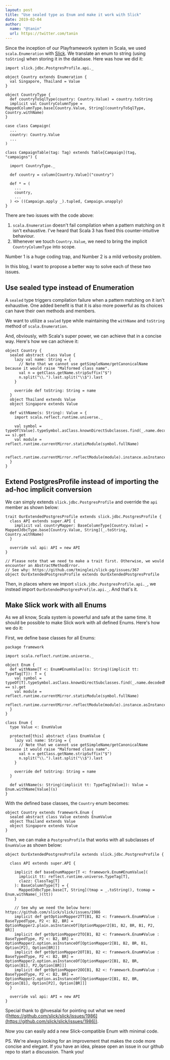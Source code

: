```yaml
---
layout: post
title: "Use sealed type as Enum and make it work with Slick"
date: 2019-02-04
author:
  name: "@tanin"
  url: https://twitter.com/tanin
---
```


Since the inception of our Playframework system in Scala, we used `scala.Enumeration` with [Slick](https://github.com/slick/slick). We translate an enum to string (using `toString`) when storing it in the database. Here was how we did it:

```
import slick.jdbc.PostgresProfile.api._

object Country extends Enumeration {
  val Singapore, Thailand = Value
}

object CountryType {
  def countryToSqlType(country: Country.Value) = country.toString
  implicit val CountryColumnType = MappedColumnType.base[Country.Value, String](countryToSqlType, Country.withName)
}

case class Campaign(
  ...
  country: Country.Value
  ...
)

class CampaignTable(tag: Tag) extends Table[Campaign](tag, "campaigns") {

  import CountryType._

  def country = column[Country.Value]("country")

  def * = (
    ...
    country,
    ...
  ) <> ((Campaign.apply _).tupled, Campaign.unapply)
}
```

There are two issues with the code above:

1. `scala.Enumeration` doesn't fail compilation when a pattern matching on it isn't exhaustive. I've heard that Scala 3 has fixed this counter-intuitive behaviour.
2. Whenever we touch `Country.Value`, we need to bring the implicit `CountryColumnType` into scope.

Number 1 is a huge coding trap, and Number 2 is a mild verbosity problem.

In this blog, I want to propose a better way to solve each of these two issues.


## Use sealed type instead of Enumeration

A `sealed` type triggers compilation failure when a pattern matching on it isn't exhaustive. One added benefit is that it is also more powerful as its choices can have their own methods and members.

We want to utilize a `sealed` type while maintaining the `withName` and `toString` method of `scala.Enumeration`.

And, obviously, with Scala's super power, we can achieve that in a concise way. Here's how we can achieve it:

```
object Country {
  sealed abstract class Value {
    lazy val name: String = {
      // Note that we cannot use getSimpleName/getCanonicalName because it would raise "Malformed class name".
      val n = getClass.getName.stripSuffix("$")
      n.split("\\.").last.split("\\$").last
    }

    override def toString: String = name
  }
  object Thailand extends Value
  object Singapore extends Value

  def withName(s: String): Value = {
    import scala.reflect.runtime.universe._

    val symbol = typeOf[Value].typeSymbol.asClass.knownDirectSubclasses.find(_.name.decodedName.toString == s).get
    val module = reflect.runtime.currentMirror.staticModule(symbol.fullName)

    reflect.runtime.currentMirror.reflectModule(module).instance.asInstanceOf[Value]
  }
}
```


## Extend PostgresProfile instead of importing the ad-hoc implicit conversion

We can simply extends `slick.jdbc.PostgresProfile` and override the `api` member as shown below:

```
trait OurExtendedPostgresProfile extends slick.jdbc.PostgresProfile {
  class API extends super.API {
    implicit val countryMapper: BaseColumnType[Country.Value] = MappedJdbcType.base[Country.Value, String](_.toString, Country.withName)
  }

  override val api: API = new API
}

// Please note that we need to make a trait first. Otherwise, we would encounter an AbstractMethodError.
// See why: https://github.com/tminglei/slick-pg/issues/367
object OurExtendedPostgresProfile extends OurExtendedPostgresProfile
```

Then, in places where we import `slick.jdbc.PostgresProfile.api._`, we instead import `OurExtendedPostgresProfile.api._`. And that's it.


## Make Slick work with all Enums

As we all know, Scala system is powerful and safe at the same time. It should be possible to make Slick work with all  defined Enums. Here's how we do it:

First, we define base classes for all Enums:

```
package framework

import scala.reflect.runtime.universe._

object Enum {
  def withName[T <: Enum#EnumValue](s: String)(implicit tt: TypeTag[T]): T = {
    val symbol = typeOf[T].typeSymbol.asClass.knownDirectSubclasses.find(_.name.decodedName.toString == s).get
    val module = reflect.runtime.currentMirror.staticModule(symbol.fullName)
    reflect.runtime.currentMirror.reflectModule(module).instance.asInstanceOf[T]
  }
}

class Enum {
  type Value <: EnumValue

  protected[this] abstract class EnumValue {
    lazy val name: String = {
      // Note that we cannot use getSimpleName/getCanonicalName because it would raise "Malformed class name".
      val n = getClass.getName.stripSuffix("$")
      n.split("\\.").last.split("\\$").last
    }

    override def toString: String = name
  }

  def withName(s: String)(implicit tt: TypeTag[Value]): Value = Enum.withName[Value](s)
}
```

With the defined base classes, the `Country` enum becomes:

```
object Country extends framework.Enum {
  sealed abstract class Value extends EnumValue
  object Thailand extends Value
  object Singapore extends Value
}
```

Then, we can make a `PostgresProfile` that works with all subclasses of `EnumValue` as shown below:

```
object OurExtendedPostgresProfile extends slick.jdbc.PostgresProfile {

  class API extends super.API {

    implicit def baseEnumMapper[T <: framework.Enum#EnumValue](
      implicit tt: reflect.runtime.universe.TypeTag[T],
      clazz: ClassTag[T]
    ): BaseColumnType[T] = {
      MappedJdbcType.base[T, String](tmap = _.toString(), tcomap = Enum.withName(_)(tt))
    }

    // See why we need the below here: https://github.com/slick/slick/issues/1986
    implicit def getOptionMapper2TT[B1, B2 <: framework.Enum#Value : BaseTypedType, P2 <: B2, BR] = OptionMapper2.plain.asInstanceOf[OptionMapper2[B1, B2, BR, B1, P2, BR]]
    implicit def getOptionMapper2TO[B1, B2 <: framework.Enum#Value : BaseTypedType, P2 <: B2, BR] = OptionMapper2.option.asInstanceOf[OptionMapper2[B1, B2, BR, B1, Option[P2], Option[BR]]]
    implicit def getOptionMapper2OT[B1, B2 <: framework.Enum#Value : BaseTypedType, P2 <: B2, BR] = OptionMapper2.option.asInstanceOf[OptionMapper2[B1, B2, BR, Option[B1], P2,Option[BR]]]
    implicit def getOptionMapper2OO[B1, B2 <: framework.Enum#Value : BaseTypedType, P2 <: B2, BR] = OptionMapper2.option.asInstanceOf[OptionMapper2[B1, B2, BR, Option[B1], Option[P2], Option[BR]]]
  }

  override val api: API = new API
}
```

Special thank to @hvesalai for pointing out what we need ([https://github.com/slick/slick/issues/1986](https://github.com/slick/slick/issues/1986)).

Now you can easily add a new Slick-compatible Enum with minimal code.

PS. We're always looking for an improvement that makes the code more concise and elegant. If you have an idea, please open an issue in our github repo to start a discussion. Thank you!
